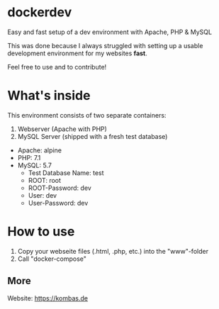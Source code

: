 # dockerdev
Easy and fast setup of a dev environment with Apache, PHP &amp; MySQL

This was done because I always struggled with setting up a usable development environment for my websites **fast**.

Feel free to use and to contribute!

# What's inside

This environment consists of two separate containers:

1. Webserver (Apache with PHP)
1. MySQL Server (shipped with a fresh test database)

* Apache: alpine
* PHP: 7.1
* MySQL: 5.7
  * Test Database Name: test
  * ROOT: root
  * ROOT-Password: dev
  * User: dev
  * User-Password: dev
  
# How to use

1. Copy your webseite files (.html, .php, etc.) into the "www"-folder
2. Call "docker-compose"

## More
Website: https://kombas.de
